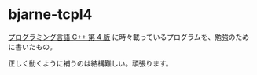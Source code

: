 # bjarne-tcpl4

[プログラミング言語 C++ 第 4 版](https://amzn.to/2WRgrA3) に時々載っているプログラムを、勉強のために書いたもの。

正しく動くように補うのは結構難しい。頑張ります。